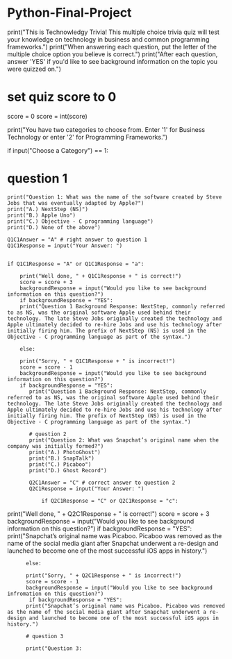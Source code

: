 # Python-Final-Project
print("This is Technowledgy Trivia! This multiple choice trivia quiz will test your knowledge on technology in business and common programming frameworks.")
print("When answering each question, put the letter of the multiple choice option you believe is correct.")
print("After each question, answer 'YES' if you'd like to see background information on the topic you were quizzed on.")
# set quiz score to 0

score = 0
score = int(score)

print("You have two categories to choose from. Enter '1' for Business Technology or enter '2' for Programming Frameworks.")

if input("Choose a Category") == 1:

# question 1
    print("Question 1: What was the name of the software created by Steve Jobs that was eventually adapted by Apple?")
    print("A.) NextStep (NS)")
    print("B.) Apple Uno")
    print("C.) Objective - C programming language")
    print("D.) None of the above")

    Q1C1Answer = "A" # right answer to question 1
    Q1C1Response = input("Your Answer: ")
    

    if Q1C1Response = "A" or Q1C1Response = "a":

        print("Well done, " + Q1C1Response + " is correct!")
        score = score + 3
        backgroundResponse = input("Would you like to see background information on this question?")
        if backgroundResponse = "YES":
        print("Question 1 Background Response: NextStep, commonly referred to as NS, was the original software Apple used behind their technology. The late Steve Jobs originally created the technology and Apple ultimately decided to re-hire Jobs and use his technology after initially firing him. The prefix of NextStep (NS) is used in the Objective - C programming language as part of the syntax.")
        
        else:
        
        print("Sorry, " + Q1C1Response + " is incorrect!")
        score = score - 1
        backgroundResponse = input("Would you like to see background information on this question?")
        if backgroundResponse = "YES":
           print("Question 1 Background Response: NextStep, commonly referred to as NS, was the original software Apple used behind their technology. The late Steve Jobs originally created the technology and Apple ultimately decided to re-hire Jobs and use his technology after initially firing him. The prefix of NextStep (NS) is used in the Objective - C programming language as part of the syntax.")
           
           # question 2
           print("Question 2: What was Snapchat’s original name when the company was initially formed?")
           print("A.) PhotoGhost")
           print("B.) SnapTalk")
           print("C.) Picaboo")
           print("D.) Ghost Record")
           
           Q2C1Answer = "C" # correct answer to question 2
           Q2C1Response = input("Your Answer: ")
           
               if Q2C1Response = "C" or Q2C1Response = "c":
print("Well done, " + Q2C1Response + " is correct!")
score = score + 3
     backgroundResponse = input("Would you like to see background information on this question?")
          if backgroundResponse = "YES":
          print("Snapchat’s original name was Picaboo. Picaboo was removed as the name of the social media giant after Snapchat underwent a re-design and launched to become one of the most successful iOS apps in history.")
          
          else:
          
          print("Sorry, " + Q2C1Response + " is incorrect!")
          score = score - 1
          backgroundResponse = input("Would you like to see background infromation on this question?")
           if backgroundResponse = "YES":
          print("Snapchat’s original name was Picaboo. Picaboo was removed as the name of the social media giant after Snapchat underwent a re-design and launched to become one of the most successful iOS apps in history.")
          
          # question 3
          
          print("Question 3:

       
        
        
